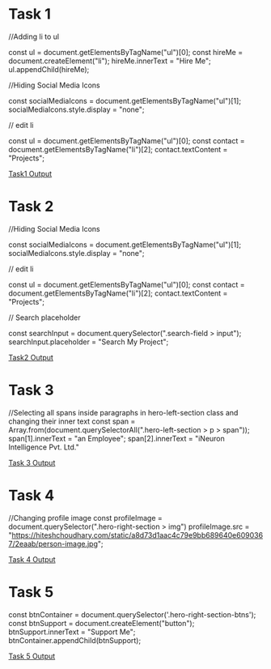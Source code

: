 # Task 1
//Adding li to ul

const ul = document.getElementsByTagName("ul")[0];
const hireMe = document.createElement("li");
hireMe.innerText = "Hire Me";
ul.appendChild(hireMe);

//Hiding Social Media Icons

const socialMediaIcons = document.getElementsByTagName("ul")[1];
socialMediaIcons.style.display = "none";

// edit li
 
const ul = document.getElementsByTagName("ul")[0];
const contact = document.getElementsByTagName("li")[2];
contact.textContent = "Projects";


[Task1 Output](task1Output.png)


# Task 2

//Hiding Social Media Icons

const socialMediaIcons = document.getElementsByTagName("ul")[1];
socialMediaIcons.style.display = "none";

// edit li
 
const ul = document.getElementsByTagName("ul")[0];
const contact = document.getElementsByTagName("li")[2];
contact.textContent = "Projects";

// Search placeholder

const searchInput = document.querySelector(".search-field > input");
searchInput.placeholder = "Search My Project";

[Task2 Output](task2Output.png)

# Task 3

//Selecting all spans inside paragraphs in  hero-left-section class and changing their inner text
const span = Array.from(document.querySelectorAll(".hero-left-section > p > span"));
span[1].innerText = "an Employee";
span[2].innerText = "iNeuron Intelligence Pvt. Ltd."

[Task 3 Output](task3Output.png)

# Task 4

//Changing profile image
const profileImage = document.querySelector(".hero-right-section > img")
profileImage.src = "https://hiteshchoudhary.com/static/a8d73d1aac4c79e9bb689640e6090367/2eaab/person-image.jpg";

[Task 4 Output](task4Output.png)

# Task 5

const btnContainer = document.querySelector('.hero-right-section-btns');
const btnSupport = document.createElement("button");
btnSupport.innerText = "Support Me";
btnContainer.appendChild(btnSupport);

[Task 5 Output](task5Output.png)

